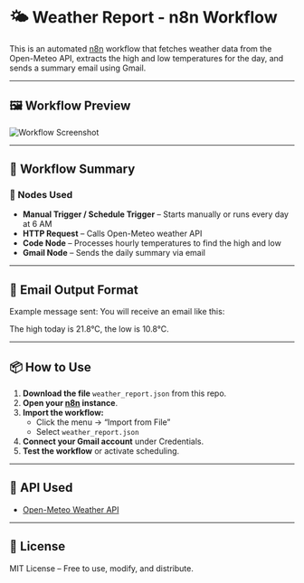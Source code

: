 # 🌤️ Weather Report - n8n Workflow

This is an automated [n8n](https://n8n.io) workflow that fetches weather data from the Open-Meteo API, extracts the high and low temperatures for the day, and sends a summary email using Gmail.

---

## 🖼️ Workflow Preview

![Workflow Screenshot](https://github.com/Harshitha547/weather_report/blob/main/Screenshot%202025-05-14%20143332.png)

---

## 🧩 Workflow Summary

### 🔧 Nodes Used

- **Manual Trigger / Schedule Trigger** – Starts manually or runs every day at 6 AM
- **HTTP Request** – Calls Open-Meteo weather API
- **Code Node** – Processes hourly temperatures to find the high and low
- **Gmail Node** – Sends the daily summary via email

---

## 📨 Email Output Format

Example message sent:
You will receive an email like this:

 The high today is 21.8°C, the low is 10.8°C.

---

## 📦 How to Use

1. **Download the file** `weather_report.json` from this repo.
2. **Open your [n8n](https://n8n.io/) instance**.
3. **Import the workflow:**
   - Click the menu → “Import from File”
   - Select `weather_report.json`
4. **Connect your Gmail account** under Credentials.
5. **Test the workflow** or activate scheduling.

---

## 🔗 API Used

- [Open-Meteo Weather API](https://open-meteo.com/en/docs)

---

## 📄 License

MIT License – Free to use, modify, and distribute.


